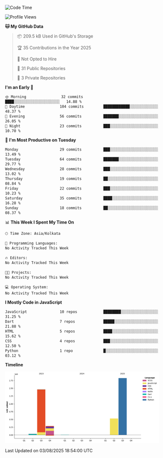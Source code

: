 <!--START_SECTION:waka-->
![Code Time](http://img.shields.io/badge/Code%20Time-359%20hrs%204%20mins-blue)

![Profile Views](http://img.shields.io/badge/Profile%20Views-3-blue)

**🐱 My GitHub Data** 

> 📦 209.5 kB Used in GitHub's Storage 
 > 
> 🏆 35 Contributions in the Year 2025
 > 
> 🚫 Not Opted to Hire
 > 
> 📜 31 Public Repositories 
 > 
> 🔑 3 Private Repositories 
 > 
**I'm an Early 🐤** 

```text
🌞 Morning                32 commits          ████░░░░░░░░░░░░░░░░░░░░░   14.88 % 
🌆 Daytime                104 commits         ████████████░░░░░░░░░░░░░   48.37 % 
🌃 Evening                56 commits          ███████░░░░░░░░░░░░░░░░░░   26.05 % 
🌙 Night                  23 commits          ███░░░░░░░░░░░░░░░░░░░░░░   10.70 % 
```
📅 **I'm Most Productive on Tuesday** 

```text
Monday                   29 commits          ███░░░░░░░░░░░░░░░░░░░░░░   13.49 % 
Tuesday                  64 commits          ███████░░░░░░░░░░░░░░░░░░   29.77 % 
Wednesday                28 commits          ███░░░░░░░░░░░░░░░░░░░░░░   13.02 % 
Thursday                 19 commits          ██░░░░░░░░░░░░░░░░░░░░░░░   08.84 % 
Friday                   22 commits          ███░░░░░░░░░░░░░░░░░░░░░░   10.23 % 
Saturday                 35 commits          ████░░░░░░░░░░░░░░░░░░░░░   16.28 % 
Sunday                   18 commits          ██░░░░░░░░░░░░░░░░░░░░░░░   08.37 % 
```


📊 **This Week I Spent My Time On** 

```text
🕑︎ Time Zone: Asia/Kolkata

💬 Programming Languages: 
No Activity Tracked This Week

🔥 Editors: 
No Activity Tracked This Week

🐱‍💻 Projects: 
No Activity Tracked This Week

💻 Operating System: 
No Activity Tracked This Week
```

**I Mostly Code in JavaScript** 

```text
JavaScript               10 repos            ████████░░░░░░░░░░░░░░░░░   31.25 % 
Dart                     7 repos             █████░░░░░░░░░░░░░░░░░░░░   21.88 % 
HTML                     5 repos             ████░░░░░░░░░░░░░░░░░░░░░   15.62 % 
CSS                      4 repos             ███░░░░░░░░░░░░░░░░░░░░░░   12.50 % 
Python                   1 repo              █░░░░░░░░░░░░░░░░░░░░░░░░   03.12 % 
```



**Timeline**

![Lines of Code chart](https://raw.githubusercontent.com/sairam030/sairam030/main/assets/bar_graph.png)


 Last Updated on 03/08/2025 18:54:00 UTC
<!--END_SECTION:waka-->
